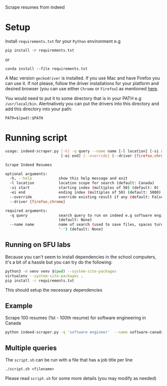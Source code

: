 Scrape resumes from indeed

# Setup
Install `requirements.txt` for your `Python` environment e.g
```
pip install -r requirements.txt
```

or

```
conda install --file requirements.txt
```

A Mac version `geckodriver` is installed. If you use Mac and have Firefox you can use it. If not please, follow the
driver installations for your platform and desired browser (you can use either `Chrome` or `Firefox`) as mentioned [here](https://selenium-python.readthedocs.io/installation.html).

You would need to put it to some directory that is in your PATH e.g `/usr/local/bin`.
Alertnatively you can put the drivers into this directory and add
this directory into your path:

```
PATH=$(pwd):$PATH
```

# Running script

```bash
usage: indeed-scraper.py [-h] -q query --name name [-l location] [-si start]
                         [-ei end] [--override] [--driver {firefox,chrome}]

Scrape Indeed Resumes

optional arguments:
  -h, --help            show this help message and exit
  -l location           location scope for search (default: Canada)
  -si start             starting index (multiples of 50) (default: 0)
  -ei end               ending index (multiples of 50) (default: 5000)
  --override            override existing result if any (default: False)
  --driver {firefox,chrome}

required arguments:
  -q query              search query to run on indeed e.g software engineer
                        (default: None)
  --name name           name of search (used to save files, spaces turned to
                        "-") (default: None)
```

## Running on SFU labs
Because you can't seem to install dependencies in the school computers, it's a bit of a hassle but you can try do the following:
```bash
python3 -m venv venv $(pwd) --system-site-packages
virtualenv --system-site-packages . 
pip install -r requirements.txt
```

This should setup the necessary dependencies

## Example
Scrape 100 resumes (1st - 100th resume) for software engineering in Canada
```bash
python indeed-scraper.py -q 'software engineer'  --name software-canada -ei 100
```

## Multiple queries
The `script.sh` can be run with a file that has a job title per line
```
./script.sh <filename>
```

Please read `script.sh` for some more details (you may modify as needed)